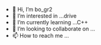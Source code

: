 - 👋 Hi, I’m bo_gr2
- 👀 I’m interested in ...drive
- 🌱 I’m currently learning ...C++
- 💞️ I’m looking to collaborate on ...
- 📫 How to reach me ...

<!---
kbkbob1002/kbkbob1002 is a ✨ special ✨ repository because its `README.md` (this file) appears on your GitHub profile.
You can click the Preview link to take a look at your changes.
--->
